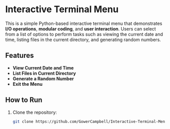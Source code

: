 # Interactive Terminal Menu

This is a simple Python-based interactive terminal menu that demonstrates **I/O operations**, **modular coding**, and **user interaction**. Users can select from a list of options to perform tasks such as viewing the current date and time, listing files in the current directory, and generating random numbers.

## Features
- **View Current Date and Time**
- **List Files in Current Directory**
- **Generate a Random Number**
- **Exit the Menu**

## How to Run
1. Clone the repository:
   ```bash
   git clone https://github.com/GowerCampbell/Interactive-Terminal-Menu.git
